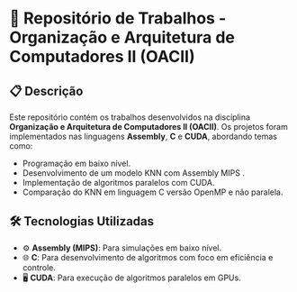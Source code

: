 
# 📂 Repositório de Trabalhos - Organização e Arquitetura de Computadores II (OACII)  

## 📋 Descrição  

Este repositório contém os trabalhos desenvolvidos na disciplina **Organização e Arquitetura de Computadores II (OACII)**. Os projetos foram implementados nas linguagens **Assembly**, **C** e **CUDA**, abordando temas como:  
- Programação em baixo nível.  
- Desenvolvimento de um modelo KNN com Assembly MIPS . 
- Implementação de algoritmos paralelos com CUDA.
- Comparação do KNN em linguagem C versão OpenMP e não paralela.  

## 🛠️ Tecnologias Utilizadas  

- ⚙️ **Assembly (MIPS)**: Para simulações em baixo nível.  
- 🌐 **C**: Para desenvolvimento de algoritmos com foco em eficiência e controle.  
- 🖥️ **CUDA**: Para execução de algoritmos paralelos em GPUs.  
 
